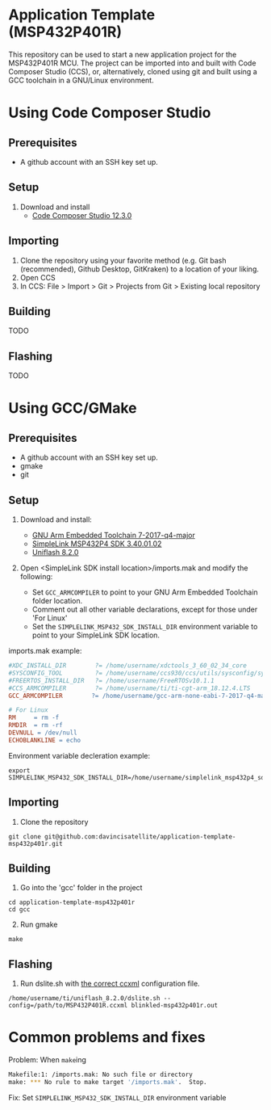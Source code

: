 # Application Template (MSP432P401R)
This repository can be used to start a new application project for the MSP432P401R MCU.
The project can be imported into and built with Code Composer Studio (CCS), or, alternatively, cloned using git and built using a GCC toolchain in a GNU/Linux environment.

# Using Code Composer Studio
## Prerequisites
* A github account with an SSH key set up.

## Setup
1. Download and install
    * [Code Composer Studio 12.3.0](https://www.ti.com/tool/download/CCSTUDIO)

## Importing
1. Clone the repository using your favorite method (e.g. Git bash (recommended), Github Desktop, GitKraken) to a location of your liking.
2. Open CCS
3. In CCS: File > Import > Git > Projects from Git > Existing local repository

## Building
TODO

## Flashing
TODO

# Using GCC/GMake
## Prerequisites
* A github account with an SSH key set up.
* gmake
* git

## Setup
1. Download and install:
    * [GNU Arm Embedded Toolchain 7-2017-q4-major](https://developer.arm.com/tools-and-software/open-source-software/developer-tools/gnu-toolchain/gnu-rm/downloads/7-2017-q4-major-1-1)
    * [SimpleLink MSP432P4 SDK 3.40.01.02](https://www.ti.com/tool/download/SIMPLELINK-MSP432-SDK/3.40.01.02)
    * [Uniflash 8.2.0](https://www.ti.com/tool/download/UNIFLASH/8.2.0)

2. Open \<SimpleLink SDK install location>/imports.mak and modify the following:
    * Set `GCC_ARMCOMPILER` to point to your GNU Arm Embedded Toolchain folder location.
    * Comment out all other variable declarations, except for those under 'For Linux'
    * Set the `SIMPLELINK_MSP432_SDK_INSTALL_DIR` environment variable to point to your SimpleLink SDK location.

imports.mak example:
```Makefile
#XDC_INSTALL_DIR        ?= /home/username/xdctools_3_60_02_34_core
#SYSCONFIG_TOOL         ?= /home/username/ccs930/ccs/utils/sysconfig/sysconfig_cli.sh
#FREERTOS_INSTALL_DIR   ?= /home/username/FreeRTOSv10.1.1
#CCS_ARMCOMPILER        ?= /home/username/ti/ti-cgt-arm_18.12.4.LTS
GCC_ARMCOMPILER        ?= /home/username/gcc-arm-none-eabi-7-2017-q4-major

# For Linux
RM     = rm -f
RMDIR  = rm -rf
DEVNULL = /dev/null
ECHOBLANKLINE = echo
```

Environment variable decleration example:
```
export SIMPLELINK_MSP432_SDK_INSTALL_DIR=/home/username/simplelink_msp432p4_sdk_3_40_01_02
```


## Importing
1. Clone the repository

```
git clone git@github.com:davincisatellite/application-template-msp432p401r.git
```

## Building
1. Go into the 'gcc' folder in the project

```
cd application-template-msp432p401r
cd gcc
```
2. Run gmake

```
make
```

## Flashing
1. Run dslite.sh with [the correct ccxml](https://github.com/zephyrproject-rtos/zephyr/blob/main/boards/arm/msp_exp432p401r_launchxl/support/MSP432P401R.ccxml) configuration file.
```
/home/username/ti/uniflash_8.2.0/dslite.sh --config=/path/to/MSP432P401R.ccxml blinkled-msp432p401r.out
```

# Common problems and fixes

Problem: When `make`ing
```bash
Makefile:1: /imports.mak: No such file or directory
make: *** No rule to make target '/imports.mak'.  Stop.
```
Fix:
Set `SIMPLELINK_MSP432_SDK_INSTALL_DIR` environment variable